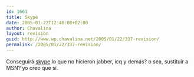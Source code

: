```yaml
---
id: 1661
title: Skype
date: 2005-01-22T12:40:08+02:00
author: Chavalina
layout: revision
guid: http://www.wp.chavalina.net/2005/01/22/337-revision/
permalink: /2005/01/22/337-revision/
---
```

Conseguirá <a href="http://www.skype.com" target="_blank">skype</a> lo que no hicieron jabber, icq y demás? o sea, sustituir a MSN? yo creo que sí.